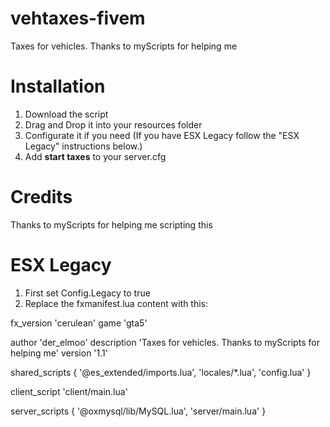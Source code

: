 # vehtaxes-fivem
Taxes for vehicles. Thanks to myScripts for helping me

# Installation
1. Download the script
2. Drag and Drop it into your resources folder
4. Configurate it if you need (If you have ESX Legacy follow the "ESX Legacy" instructions below.)
5. Add **start taxes** to your server.cfg

# Credits
Thanks to myScripts for helping me scripting this

# ESX Legacy
1. First set Config.Legacy to true
2. Replace the fxmanifest.lua content with this:

fx_version 'cerulean'
game 'gta5'


author 'der_elmoo'
description 'Taxes for vehicles. Thanks to myScripts for helping me'
version '1.1'

shared_scripts {
    '@es_extended/imports.lua',
    'locales/*.lua',
    'config.lua'
}

client_script 'client/main.lua'

server_scripts {
    '@oxmysql/lib/MySQL.lua',
    'server/main.lua'
}
